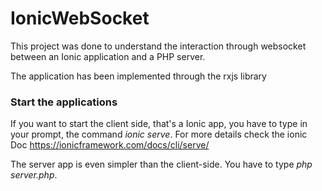 # IonicWebSocket
This project was done to understand the interaction through websocket between an Ionic application and a PHP server.

The application has been implemented through the rxjs library


### Start the applications


If you want to start the client side, that's a Ionic app, you have to type in your prompt, the command *ionic serve*. For more details check the ionic Doc https://ionicframework.com/docs/cli/serve/

The server app is even simpler than the client-side. You have to type *php server.php*.
